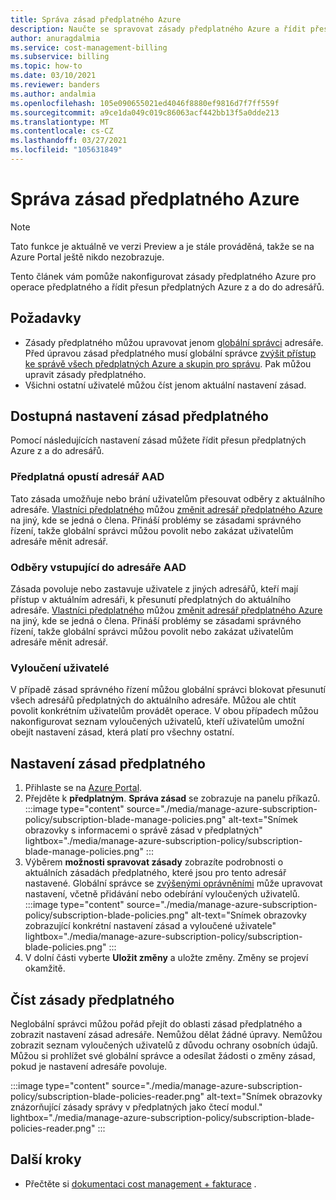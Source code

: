 ```yaml
---
title: Správa zásad předplatného Azure
description: Naučte se spravovat zásady předplatného Azure a řídit přesun předplatných Azure z a do adresářů.
author: anuragdalmia
ms.service: cost-management-billing
ms.subservice: billing
ms.topic: how-to
ms.date: 03/10/2021
ms.reviewer: banders
ms.author: andalmia
ms.openlocfilehash: 105e090655021ed4046f8880ef9816d7f7ff559f
ms.sourcegitcommit: a9ce1da049c019c86063acf442bb13f5a0dde213
ms.translationtype: MT
ms.contentlocale: cs-CZ
ms.lasthandoff: 03/27/2021
ms.locfileid: "105631849"
---
```

# <a name="manage-azure-subscription-policies"></a>Správa zásad předplatného Azure

>[!NOTE]
>Tato funkce je aktuálně ve verzi Preview a je stále prováděná, takže se na Azure Portal ještě nikdo nezobrazuje.

Tento článek vám pomůže nakonfigurovat zásady předplatného Azure pro operace předplatného a řídit přesun předplatných Azure z a do do adresářů.

## <a name="prerequisites"></a>Požadavky

- Zásady předplatného můžou upravovat jenom [globální správci](../../active-directory/roles/permissions-reference.md#global-administrator) adresáře. Před úpravou zásad předplatného musí globální správce [zvýšit přístup ke správě všech předplatných Azure a skupin pro správu](../../role-based-access-control/elevate-access-global-admin.md). Pak můžou upravit zásady předplatného.
- Všichni ostatní uživatelé můžou číst jenom aktuální nastavení zásad.

## <a name="available-subscription-policy-settings"></a>Dostupná nastavení zásad předplatného

Pomocí následujících nastavení zásad můžete řídit přesun předplatných Azure z a do adresářů.

### <a name="subscriptions-leaving-aad-directory"></a>Předplatná opustí adresář AAD

Tato zásada umožňuje nebo brání uživatelům přesouvat odběry z aktuálního adresáře. [Vlastníci předplatného](../../role-based-access-control/built-in-roles.md#owner) můžou [změnit adresář předplatného Azure](../../active-directory/fundamentals/active-directory-how-subscriptions-associated-directory.md) na jiný, kde se jedná o člena. Přináší problémy se zásadami správného řízení, takže globální správci můžou povolit nebo zakázat uživatelům adresáře měnit adresář.

### <a name="subscriptions-entering-aad-directory"></a>Odběry vstupující do adresáře AAD

Zásada povoluje nebo zastavuje uživatele z jiných adresářů, kteří mají přístup v aktuálním adresáři, k přesunutí předplatných do aktuálního adresáře. [Vlastníci předplatného](../../role-based-access-control/built-in-roles.md#owner) můžou [změnit adresář předplatného Azure](../../active-directory/fundamentals/active-directory-how-subscriptions-associated-directory.md) na jiný, kde se jedná o člena. Přináší problémy se zásadami správného řízení, takže globální správci můžou povolit nebo zakázat uživatelům adresáře měnit adresář.

### <a name="exempted-users"></a>Vyloučení uživatelé

V případě zásad správného řízení můžou globální správci blokovat přesunutí všech adresářů předplatných do aktuálního adresáře. Můžou ale chtít povolit konkrétním uživatelům provádět operace. V obou případech můžou nakonfigurovat seznam vyloučených uživatelů, kteří uživatelům umožní obejít nastavení zásad, která platí pro všechny ostatní.

## <a name="setting-subscription-policy"></a>Nastavení zásad předplatného

1. Přihlaste se na [Azure Portal](https://portal.azure.com/).
1. Přejděte k **předplatným**. **Správa zásad** se zobrazuje na panelu příkazů.  
    :::image type="content" source="./media/manage-azure-subscription-policy/subscription-blade-manage-policies.png" alt-text="Snímek obrazovky s informacemi o správě zásad v předplatných" lightbox="./media/manage-azure-subscription-policy/subscription-blade-manage-policies.png" :::
1. Výběrem **možnosti spravovat zásady** zobrazíte podrobnosti o aktuálních zásadách předplatného, které jsou pro tento adresář nastavené. Globální správce se [zvýšenými oprávněními](../../role-based-access-control/elevate-access-global-admin.md) může upravovat nastavení, včetně přidávání nebo odebírání vyloučených uživatelů.  
    :::image type="content" source="./media/manage-azure-subscription-policy/subscription-blade-policies.png" alt-text="Snímek obrazovky zobrazující konkrétní nastavení zásad a vyloučené uživatele" lightbox="./media/manage-azure-subscription-policy/subscription-blade-policies.png" :::
1. V dolní části vyberte **Uložit změny** a uložte změny. Změny se projeví okamžitě.

## <a name="read-subscription-policy"></a>Číst zásady předplatného

Neglobální správci můžou pořád přejít do oblasti zásad předplatného a zobrazit nastavení zásad adresáře. Nemůžou dělat žádné úpravy. Nemůžou zobrazit seznam vyloučených uživatelů z důvodu ochrany osobních údajů. Můžou si prohlížet své globální správce a odesílat žádosti o změny zásad, pokud je nastavení adresáře povoluje.

:::image type="content" source="./media/manage-azure-subscription-policy/subscription-blade-policies-reader.png" alt-text="Snímek obrazovky znázorňující zásady správy v předplatných jako čtecí modul." lightbox="./media/manage-azure-subscription-policy/subscription-blade-policies-reader.png" :::

## <a name="next-steps"></a>Další kroky

- Přečtěte si [dokumentaci cost management + fakturace](../index.yml) .